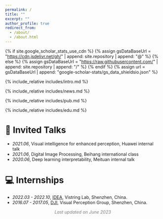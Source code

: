 ```yaml
---
permalink: /
title: ""
excerpt: ""
author_profile: true
redirect_from: 
  - /about/
  - /about.html
---
```


{% if site.google_scholar_stats_use_cdn %}
{% assign gsDataBaseUrl = "https://cdn.jsdelivr.net/gh/" | append: site.repository | append: "@" %}
{% else %}
{% assign gsDataBaseUrl = "https://raw.githubusercontent.com/" | append: site.repository | append: "/" %}
{% endif %}
{% assign url = gsDataBaseUrl | append: "google-scholar-stats/gs_data_shieldsio.json" %}

<span class='anchor' id='about-me'></span>

{% include_relative includes/intro.md %}

{% include_relative includes/news.md %}

{% include_relative includes/pub.md %}

{% include_relative includes/edu.md %}


# 💬 Invited Talks
- *2021.06*, Visual intelligence for enhanced perception, Huawei internal talk
- *2021.06*, Digital Image Processing, Beihang international class
- *2020.06*, Deep learning interpretability, Meituan internal talk

# 💻 Internships
- *2022.03 - 2022.10*, [IDEA](https://www.idea.edu.cn), Vistring Lab, Shenzhen, China.
- *2016.07 - 2017.05*, [DJI](https://www.dji.com/cn), Visual Perception Group, Shenzhen, China.

<center> <i><font color=Gray>Last updated on June 2023</font></i> </center>